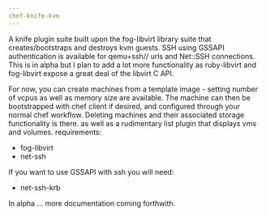 ```yaml
---
chef-knife-kvm
---
```


A knife plugin suite built upon the fog-libvirt library suite that creates/bootstraps and destroys kvm guests. SSH using GSSAPI authentication is available for qemu+ssh// urls and Net::SSH connections. This is in alpha but I plan to add a lot more functionality as ruby-libvirt and fog-libvirt expose a great deal of the libvirt C API.

For now, you can create machines from a template image - setting number of vcpus as well as memory size are available. The machine can then be bootstrapped with chef client if desired, and configured through your normal chef workflow. Deleting machines and their associated storage functionality is there. as well as a rudimentary list plugin that displays vms and volumes.
requirements:
* fog-libvirt
* net-ssh

If you want to use GSSAPI with ssh you will need:
* net-ssh-krb

In alpha ... more documentation coming forthwith.
